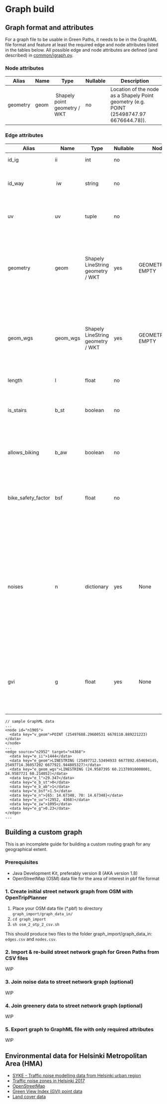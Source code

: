 # Graph build

## Graph format and attributes
For a graph file to be usable in Green Paths, it needs to be in the GraphML file format and feature at least the required edge and node attributes listed in the tables below. All possible edge and node attributes are defined (and described) in [common/igraph.py](../common/igraph.py).

### Node attributes
| Alias | Name | Type | Nullable | Description  |
| ------------- | ---- | ---- | --- | ----------- |
| geometry | geom | Shapely point geometry / WKT | no | Location of the node as a Shapely Point geometry (e.g. POINT (25498747.97 6676644.78)). |

### Edge attributes
| Alias | Name | Type | Nullable | Nodata value | Description  |
| ------------- | ---- | ---- | --- | --- | ----------- |
| id_ig | ii | int | no | | Unique ID of the edge |
| id_way | iw | string | no | | ID of the geometry of the edge (not all geometries are unique) |
| uv | uv | tuple | no | | IDs of the start and end nodes of the edge (e.g. (2046, 4576)) |
| geometry | geom | Shapely LineString geometry / WKT | yes | GEOMETRYCOLLECTION EMPTY | Projected geometry of the edge (e.g. LINESTRING (25498199 6677347, 25498191 6677339)). GP uses EPSG:3879 by default.|
| geom_wgs | geom_wgs | Shapely LineString geometry / WKT | yes | GEOMETRYCOLLECTION EMPTY | Geometry of the edge in WGS (EPSG:4326) coordinates (e.g. LINESTRING (24.967528 60.208895, 24.967381 60.208826)). |
| length | l | float | no | | Length of the edge in meters. |
| is_stairs | b_st | boolean | no | | A boolean variable indicating whether the edge represents stairs. |
| allows_biking | b_aw | boolean | no | | A boolean variable indicating whether the edge allows biking. |
| bike_safety_factor | bsf | float | no | | Biking safety factor of the edge (calculated by OTP based on OpenStreetMap tags of the edge) |
| noises | n | dictionary | yes | None | Exposures to different noise levels on the edge. Keys of the dictionary represent the lower boundaries of 5-dB noise level ranges (45-70 dB) and values exposures as meters. This attribute is not needed if quiet path routing is disabled from the configuration. |
| gvi | g | float | yes | None | Green view index  (GVI) of the edge (0-1). This attribute is not needed if green path routing is disabled from the configuration. |

```
// sample GraphML data
...
<node id="n1905">
  <data key="v_geom">POINT (25497688.29600531 6678110.889221223)</data>
</node>
...
<edge source="n2952" target="n4368">
  <data key="e_ii">1444</data>
  <data key="e_geom">LINESTRING (25497712.53494933 6677892.654694145, 25497714.36057202 6677921.944805327)</data>
  <data key="e_geom_wgs">LINESTRING (24.9587395 60.21378910000001, 24.9587721 60.214052)</data>
  <data key="e_l">29.347</data>
  <data key="e_b_st">0</data>
  <data key="e_b_ab">1</data>
  <data key="e_bsf">1.5</data>
  <data key="e_n">{65: 14.67348, 70: 14.67348}</data>
  <data key="e_uv">(2952, 4368)</data>
  <data key="e_iw">1095</data>
  <data key="e_g">0.23</data>
</edge>
...
```

## Building a custom graph
This is an incomplete guide for building a custom routing graph for any geographical extent. 

### Prerequisites
- Java Development Kit, preferably version 8 (AKA version 1.8)
- OpenStreetMap (OSM) data file for the area of interest in pbf file format

### 1. Create initial street network graph from OSM with OpenTripPlanner

1. Place your OSM data file (*.pbf) to directory `graph_import/graph_data_in/`
2. `cd graph_import`
3. `sh osm_2_otp_2_csv.sh`

This should produce two files to the folder graph_import/graph_data_in: `edges.csv` and `nodes.csv`.

### 2. Import & re-build street network graph for Green Paths from CSV files
WIP

### 3. Join noise data to street network graph (optional)
WIP

### 4. Join greenery data to street network graph (optional)
WIP

### 5. Export graph to GraphML file with only required attributes
WIP

## Environmental data for Helsinki Metropolitan Area (HMA)
* [SYKE - Traffic noise modelling data from Helsinki urban region](https://www.syke.fi/en-US/Open_information/Spatial_datasets/Downloadable_spatial_dataset#E)
* [Traffic noise zones in Helsinki 2017](https://hri.fi/data/en_GB/dataset/helsingin-kaupungin-meluselvitys-2017)
* [OpenStreetMap](https://www.openstreetmap.org/about/)
* [Green View Index (GVI) point data](https://doi.org/10.1016/j.dib.2020.105601)
* [Land cover data](https://hri.fi/data/fi/dataset/paakaupunkiseudun-maanpeiteaineisto)
